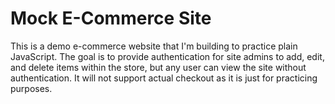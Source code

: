 # Mock E-Commerce Site
This is a demo e-commerce website that I'm building to practice plain JavaScript. The goal is to provide authentication for site admins to add, edit, and delete items within the store, but any user can view the site without authentication. It will not support actual checkout as it is just for practicing purposes.